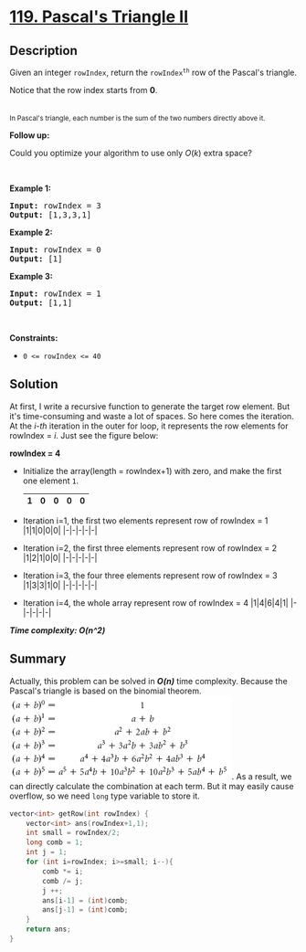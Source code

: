 # [119. Pascal's Triangle II](https://leetcode.com/problems/pascals-triangle-ii/)

## Description

<div class="content__u3I1 question-content__JfgR"><div><p>Given an integer <code>rowIndex</code>, return the <code>rowIndex<sup>th</sup></code>&nbsp;row of the Pascal's triangle.</p>

<p>Notice&nbsp;that the row index starts from&nbsp;<strong>0</strong>.</p>

<p><img alt="" src="https://upload.wikimedia.org/wikipedia/commons/0/0d/PascalTriangleAnimated2.gif"><br>
<small>In Pascal's triangle, each number is the sum of the two numbers directly above it.</small></p>

<p><strong>Follow up:</strong></p>

<p>Could you optimize your algorithm to use only <em>O</em>(<em>k</em>) extra space?</p>

<p>&nbsp;</p>
<p><strong>Example 1:</strong></p>
<pre><strong>Input:</strong> rowIndex = 3
<strong>Output:</strong> [1,3,3,1]
</pre><p><strong>Example 2:</strong></p>
<pre><strong>Input:</strong> rowIndex = 0
<strong>Output:</strong> [1]
</pre><p><strong>Example 3:</strong></p>
<pre><strong>Input:</strong> rowIndex = 1
<strong>Output:</strong> [1,1]
</pre>
<p>&nbsp;</p>
<p><strong>Constraints:</strong></p>

<ul>
	<li><code>0 &lt;=&nbsp;rowIndex &lt;= 40</code></li>
</ul>
</div></div>

## Solution
At first, I write a recursive function to generate the target row element. But it's time-consuming and waste a lot of spaces. So here comes the iteration. At the _i-th_ iteration in the outer for loop, it represents the row elements for rowIndex = _i_. Just see the figure below:

**rowIndex = 4**
* Initialize the array(length = rowIndex+1) with zero, and make the first one element `1`.

    |1|0|0|0|0|
    |-|-|-|-|-|

* Iteration i=1, the first two elements represent row of rowIndex = 1
    |1|1|0|0|0|
    |-|-|-|-|-|

* Iteration i=2, the first three elements represent row of rowIndex = 2
    |1|2|1|0|0|
    |-|-|-|-|-|

* Iteration i=3, the four three elements represent row of rowIndex = 3
    |1|3|3|1|0|
    |-|-|-|-|-|

* Iteration i=4, the whole array represent row of rowIndex = 4
    |1|4|6|4|1|
    |-|-|-|-|-|

_**Time complexity: O(n^2)**_

## Summary
Actually, this problem can be solved in _**O(n)**_ time complexity. Because the Pascal's triangle is based on the binomial theorem.
![img](pascal.gif).
As a result, we can directly calculate the combination at each term. But it may easily cause overflow, so we need `long` type variable to store it.
```c++
vector<int> getRow(int rowIndex) {
    vector<int> ans(rowIndex+1,1);
    int small = rowIndex/2;
    long comb = 1;
    int j = 1;
    for (int i=rowIndex; i>=small; i--){
        comb *= i;
        comb /= j;
        j ++;
        ans[i-1] = (int)comb;
        ans[j-1] = (int)comb;
    }
    return ans;
}
```
